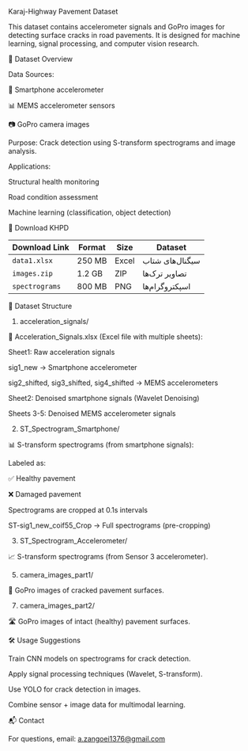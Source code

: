Karaj-Highway Pavement Dataset

This dataset contains accelerometer signals and GoPro images for detecting surface cracks in road pavements.
It is designed for machine learning, signal processing, and computer vision research.

📌 Dataset Overview

Data Sources:

📱 Smartphone accelerometer

📊 MEMS accelerometer sensors

📷 GoPro camera images

Purpose: Crack detection using S-transform spectrograms and image analysis.

Applications:

Structural health monitoring

Road condition assessment

Machine learning (classification, object detection)

🔗 Download KHPD

| Download Link      | Format   | Size      | Dataset         |
|----------------|--------|-----------|------------------|
| `data1.xlsx`   | 250 MB | Excel     | سیگنال‌های شتاب  |
| `images.zip`   | 1.2 GB | ZIP       | تصاویر ترک‌ها     |
| `spectrograms` | 800 MB | PNG       | اسپکتروگرام‌ها    |

📂 Dataset Structure

1. acceleration_signals/
   
📄 Acceleration_Signals.xlsx (Excel file with multiple sheets):

Sheet1: Raw acceleration signals

sig1_new → Smartphone accelerometer

sig2_shifted, sig3_shifted, sig4_shifted → MEMS accelerometers

Sheet2: Denoised smartphone signals (Wavelet Denoising)

Sheets 3-5: Denoised MEMS accelerometer signals

2. ST_Spectrogram_Smartphone/
   
📊 S-transform spectrograms (from smartphone signals):

Labeled as:

✅ Healthy pavement

❌ Damaged pavement

Spectrograms are cropped at 0.1s intervals

ST-sig1_new_coif55_Crop → Full spectrograms (pre-cropping)

3. ST_Spectrogram_Accelerometer/
   
📈 S-transform spectrograms (from Sensor 3 accelerometer).

5. camera_images_part1/
   
📸 GoPro images of cracked pavement surfaces.

7. camera_images_part2/
   
🛣️ GoPro images of intact (healthy) pavement surfaces.

🛠️ Usage Suggestions

Train CNN models on spectrograms for crack detection.

Apply signal processing techniques (Wavelet, S-transform).

Use YOLO for crack detection in images.

Combine sensor + image data for multimodal learning.

📬 Contact

For questions, email: a.zangoei1376@gmail.com


